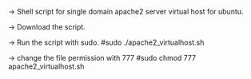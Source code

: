 -> Shell script for single domain apache2 server virtual host for ubuntu.

-> Download the script.

-> Run the script with sudo. #sudo ./apache2_virtualhost.sh 

-> change the file permission with 777 #sudo chmod 777 apache2_virtualhost.sh 


